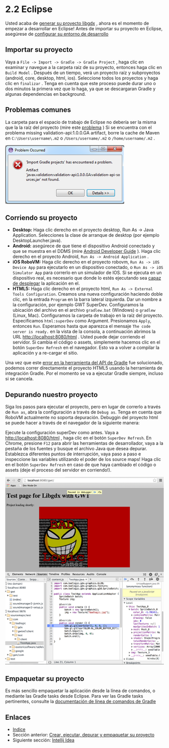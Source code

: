 # 2.2 Eclipse

Usted acaba de [generar su proyecto libgdx](02.1.md) , ahora es el momento de empezar a desarrollar en Eclipse! Antes de importar su proyecto en Eclipse, asegúrese de [configurar su entorno de desarrollo](02.0.md)

## Importar su proyecto

Vaya a `File -> Import -> Gradle -> Gradle Project` , haga clic en examinar y navegue a la carpeta raíz de su proyecto, entonces haga clic en `Build Model` . Después de un tiempo, verá un proyecto raíz y subproyectos (android, core, desktop, html, ios).
Seleccione todos los proyectos y haga clic en `finalizar` . Tenga en cuenta que este proceso puede durar uno o dos minutos la primera vez que lo haga, ya que se descargaran Gradle y algunas dependencias en background.

## Problemas comunes

La carpeta para el espacio de trabajo de Eclipse no debería ser la misma que la la raíz del proyecto (mire este [problema](https://github.com/libgdx/libgdx/issues/1537) )
Si se encuentra con el problema missing validation-api:1.0.0.GA artifact, borre la cache de Maven en `C:\Users\username\.m2` o `/Users/username/.m2` o `/home/username/.m2` . 

![Error Eclipse](./images/configuracion/2.2.1.png)

## Corriendo su proyecto

- **Desktop:** Haga clic derecho en el proyecto desktop, Run As -> Java Application. Selecciones la clase de arranque de desktop (por ejemplo DesktopLauncher.java).
- **Android:** asegúrece de que tiene el dispositivo Android conectado y que se muestra en el DDMS (mire [Android Developer Guide](http://developer.android.com/guide/index.html) ). Haga clic derecho en el proyecto Android, `Run As -> Android Application` .
- **iOS RoboVM:** Haga clic derecho en el proyecto robovm, `Run As -> iOS Device App` para ejecutarlo en un dispositivo conectado, o `Run As -> iOS Simulator App` para correrlo en un simulador de IOS. Si se ejecuta en un dispositivo real, es necesario que donde lo estés ejecutando sea [capaz de desplegar](https://developer.apple.com/library/ios/documentation/ToolsLanguages/Conceptual/YourFirstAppStoreSubmission/ProvisionYourDevicesforDevelopment/ProvisionYourDevicesforDevelopment.html) la aplicación en el.
- **HTML5:** Haga clic derecho en el proyecto html, `Run As -> External Tools Configuration`. Creamos una nueva configuración haciendo doble clic, en la entrada `Program` en la barra lateral izquierda. Dar un nombre a la configuración, por ejemplo GWT SuperDev. Configuramos la ubicación del archivo en el archivo `gradlew.bat` (Windows) o `gradlew` (Linux, Mac). Configuramos la carpeta de trabajo en la raíz del proyecto.
Especificamos `html:superDev` como Argument. Presionamos `Apply`, entonces `Run`. Esperamos hasta que aparezca el mensaje `The code server is ready.` en la vista de la consola, a continuación abrimos la URL [http://localhost:8080/html](localhost:8080/html) . Usted puede dejar corriendo el servidor. Si cambia el código o assets, simplemente hacemos clic en el botón `SuperDev Refresh` en el navegador. Esto va a volver a compilar la aplicación y a re-cargar el sitio. 

Una vez que este [error en la herramienta del API de Gradle](http://issues.gradle.org/browse/GRADLE-1539) fue solucionado, podemos correr directamente el proyecto HTML5 usando la herramienta de integración Gradle. Por el momento se va a ejecutar Gradle siempre, incluso si se cancela.

## Depurando nuestro proyecto

Siga los pasos para ejecutar el proyecto, pero en lugar de correrlo a través de `Run as`, abra la configuración a través de `Debug as`. Tenga en cuenta que RoboVM actualmente no soporta depuración. Debuggin del proyecto html se puede hacer a través de el navegador de la siguiente manera:

Ejecute la configuración superDev como antes. Vaya a [http://localhost:8080/html](http://localhost:8080/html) , haga clic en el botón `SuperDev Refresh`. En Chrome, presione `F12` para abrir las herramientas de desarrollador, vaya a la pestaña de los fuentes y busque el archivo Java que desea depurar. Establezca diferentes puntos de interrupción, vaya paso a paso e inspeccione las variables utilizando el poder de los source maps! Haga clic en el botón `SuperDev Refresh` en caso de que haya cambiado el código o assets (deje el proceso del servidor en corriendo!).

![Depurar en Eclipse](./images/configuracion/2.2.2.png)

## Empaquetar su proyecto

Es más sencillo empaquetar la aplicación desde la línea de comandos, o mediante las Gradle tasks desde Eclipse. Para ver las Gradle tasks pertinentes, consulte la [documentación de línea de comandos de Gradle](https://github.com/libgdx/libgdx/wiki/Gradle-on-the-Commandline)

## Enlaces

- [Indice](preface.md)
- Sección anterior: [Crear, ejecutar, depurar y empaquetar su proyecto](02.1.md)
- Siguiente sección: [Intellij Idea](02.3.md)
